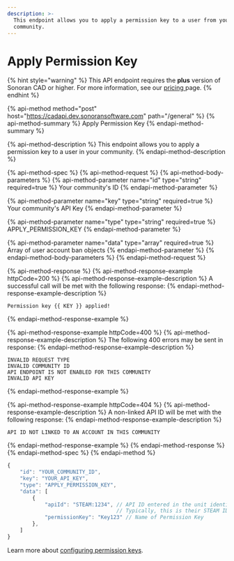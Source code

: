 ```yaml
---
description: >-
  This endpoint allows you to apply a permission key to a user from your
  community.
---
```


# Apply Permission Key

{% hint style="warning" %}
This API endpoint requires the **plus** version of Sonoran CAD or higher. For more information, see our [pricing ](../../../pricing/faq/)page.
{% endhint %}

{% api-method method="post" host="https://cadapi.dev.sonoransoftware.com" path="/general" %}
{% api-method-summary %}
Apply Permission Key
{% endapi-method-summary %}

{% api-method-description %}
This endpoint allows you to apply a permission key to a user in your community.
{% endapi-method-description %}

{% api-method-spec %}
{% api-method-request %}
{% api-method-body-parameters %}
{% api-method-parameter name="id" type="string" required=true %}
Your community's ID
{% endapi-method-parameter %}

{% api-method-parameter name="key" type="string" required=true %}
Your community's API Key
{% endapi-method-parameter %}

{% api-method-parameter name="type" type="string" required=true %}
APPLY\_PERMISSION\_KEY
{% endapi-method-parameter %}

{% api-method-parameter name="data" type="array" required=true %}
Array of user account ban objects
{% endapi-method-parameter %}
{% endapi-method-body-parameters %}
{% endapi-method-request %}

{% api-method-response %}
{% api-method-response-example httpCode=200 %}
{% api-method-response-example-description %}
A successful call will be met with the following response:
{% endapi-method-response-example-description %}

```
Permission key {{ KEY }} applied!
```
{% endapi-method-response-example %}

{% api-method-response-example httpCode=400 %}
{% api-method-response-example-description %}
The following 400 errors may be sent in response:
{% endapi-method-response-example-description %}

```http
INVALID REQUEST TYPE
INVALID COMMUNITY ID
API ENDPOINT IS NOT ENABLED FOR THIS COMMUNITY
INVALID API KEY
```
{% endapi-method-response-example %}

{% api-method-response-example httpCode=404 %}
{% api-method-response-example-description %}
A non-linked API ID will be met with the following response:
{% endapi-method-response-example-description %}

```
API ID NOT LINKED TO AN ACCOUNT IN THIS COMMUNITY
```
{% endapi-method-response-example %}
{% endapi-method-response %}
{% endapi-method-spec %}
{% endapi-method %}

```javascript
{
    "id": "YOUR_COMMUNITY_ID",
    "key": "YOUR_API_KEY",
    "type": "APPLY_PERMISSION_KEY",
    "data": [
        {
            "apiId": "STEAM:1234", // API ID entered in the unit identifiers
                                   // Typically, this is their STEAM ID
            "permissionKey": "Key123" // Name of Permission Key
        },
    ]
}
```

Learn more about [configuring permission keys](../../../tutorials/getting-started/permissions.md).

